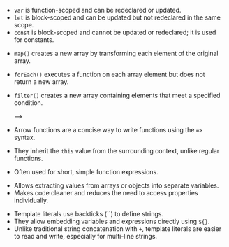 
<!-- Question 1: Difference between var, let, and const -->

- `var` is function-scoped and can be redeclared or updated.  
- `let` is block-scoped and can be updated but not redeclared in the same scope.  
- `const` is block-scoped and cannot be updated or redeclared; it is used for constants.  

<!-- Question 2 : Difference between map(), forEach(), and filter() -->

- `map()` creates a new array by transforming each element of the original array.  
- `forEach()` executes a function on each array element but does not return a new array.  
- `filter()` creates a new array containing elements that meet a specified condition.  
  <!-- !-- Question 3 : Arrow functions in ES6 --> -->

- Arrow functions are a concise way to write functions using the `=>` syntax.  
- They inherit the `this` value from the surrounding context, unlike regular functions.  
- Often used for short, simple function expressions.  

<!-- question 4 : Destructuring assignment in ES6 -->

- Allows extracting values from arrays or objects into separate variables.  
- Makes code cleaner and reduces the need to access properties individually.  

<!-- question 5: Template literals in ES6  -->

- Template literals use backticks (``) to define strings.  
- They allow embedding variables and expressions directly using `${}`.  
- Unlike traditional string concatenation with `+`, template literals are easier to read and write, especially for multi-line strings.  
 